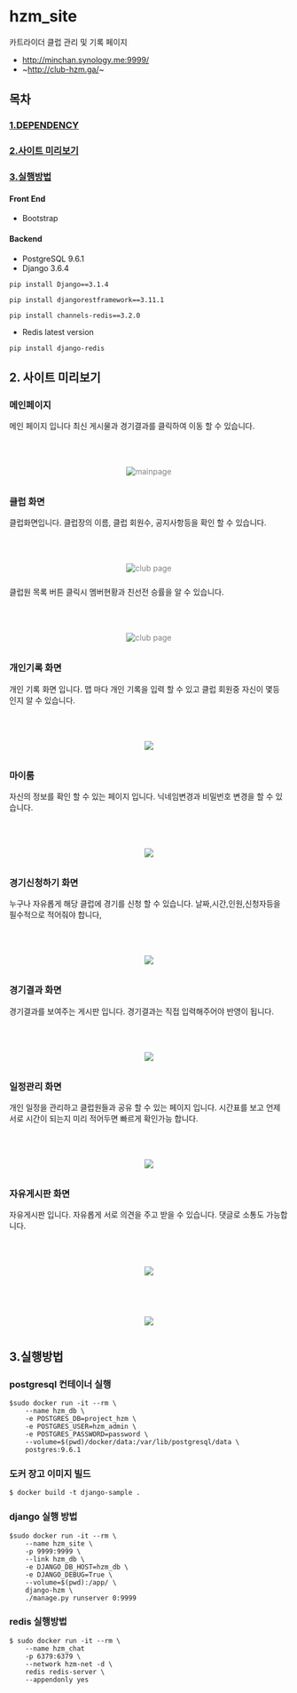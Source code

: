 # hzm_site
카트라이더 클럽 관리 및 기록 페이지
+ http://minchan.synology.me:9999/
+ ~http://club-hzm.ga/~

## 목차

### [1.DEPENDENCY](#dependency)
### [2.사이트 미리보기](#사이트-미리보기)
### [3.실행방법](#실행방법)

#### Front End
 + Bootstrap

#### Backend
 + PostgreSQL 9.6.1
 + Django 3.6.4
 ```
pip install Django==3.1.4
 ```
 ```
pip install djangorestframework==3.11.1
 ```
```
pip install channels-redis==3.2.0
```
 + Redis latest version
```
pip install django-redis
```

## 2. 사이트 미리보기
### 메인페이지
메인 페이지 입니다 최신 게시물과 경기결과를 클릭하여 이동 할 수 있습니다.
<p align="center" style="color:gray">
  <img style="margin:50px 0 10px 0; width:50% height:50%" src="https://user-images.githubusercontent.com/38625842/109582315-48d5e480-7b41-11eb-8766-5b76bf012ff8.png" alt="mainpage" />
</p> 


### 클럽 화면
클럽화면입니다. 
클럽장의 이름, 클럽 회원수, 공지사항등을 확인 할 수 있습니다.
<p align="center" style="color:gray">
  <img style="margin:50px 0 10px 0" src="https://user-images.githubusercontent.com/38625842/109582460-8f2b4380-7b41-11eb-9fdc-202a09534f69.png" alt="club page" />
</p> 

클럽원 목록 버튼 클릭시 멤버현황과 친선전 승률을 알 수 있습니다.
<p align="center" style="color:gray">
  <img style="margin:50px 0 10px 0" src="https://user-images.githubusercontent.com/38625842/109585721-5f7f3a00-7b47-11eb-9d4e-b4699ee485e0.png" alt="club page" />
</p> 




### 개인기록 화면
개인 기록 화면 입니다.
맵 마다 개인 기록을 입력 할 수 있고 클럽 회원중 자신이 몇등 인지 알 수 있습니다.
<p align="center" style="color:gray">
  <img style="margin:50px 0 10px 0" src="https://user-images.githubusercontent.com/38625842/109582580-beda4b80-7b41-11eb-8fbe-8e98d954b15a.png"/>
</p>

### 마이룸
자신의 정보를 확인 할 수 있는 페이지 입니다.
닉네임변경과 비밀번호 변경을 할 수 있습니다.
<p align="center" style="color:gray">
  <img style="margin:50px 0 10px 0" src="https://user-images.githubusercontent.com/38625842/109583042-9868e000-7b42-11eb-8f4f-ca99a790a60f.png"/>
</p>

### 경기신청하기 화면
누구나 자유롭게 해당 클럽에 경기를 신청 할 수 있습니다.
날짜,시간,인원,신청자등을 필수적으로 적어줘야 합니다,
<p align="center" style="color:gray">
  <img style="margin:50px 0 10px 0" src="https://user-images.githubusercontent.com/38625842/109583171-cf3ef600-7b42-11eb-89a6-4dc4f9542e3f.png"/>
</p>



### 경기결과 화면
경기결과를 보여주는 게시판 입니다.
경기결과는 직접 입력해주어야 반영이 됩니다.
<p align="center" style="color:gray">
  <img style="margin:50px 0 10px 0" src="https://user-images.githubusercontent.com/38625842/109583215-e251c600-7b42-11eb-8a76-e7c237e666e5.png"/>
</p>


### 일정관리 화면
개인 일정을 관리하고 클럽원들과 공유 할 수 있는 페이지 입니다.
시간표를 보고 언제 서로 시간이 되는지 미리 적어두면 빠르게 확인가능 합니다.
<p align="center" style="color:gray">
  <img style="margin:50px 0 10px 0" src="https://user-images.githubusercontent.com/38625842/109583534-6441ef00-7b43-11eb-9d5f-1d4ca1f7c0df.png"/>
</p>


### 자유게시판 화면
자유게시판 입니다.
자유롭게 서로 의견을 주고 받을 수 있습니다. 댓글로 소통도 가능합니다.
<p align="center" style="color:gray">
  <img style="margin:50px 0 10px 0" src="hhttps://user-images.githubusercontent.com/38625842/109583624-8471ae00-7b43-11eb-984f-6a3ff779cdb3.png"/>
</p>
<p align="center" style="color:gray">
  <img style="margin:50px 0 10px 0" src="https://user-images.githubusercontent.com/38625842/109583672-9b180500-7b43-11eb-81f0-3f7a6eaf5ded.png"/>
</p>



## 3.실행방법
### postgresql 컨테이너 실행
```
$sudo docker run -it --rm \
    --name hzm_db \
    -e POSTGRES_DB=project_hzm \
    -e POSTGRES_USER=hzm_admin \
    -e POSTGRES_PASSWORD=password \
    --volume=$(pwd)/docker/data:/var/lib/postgresql/data \
    postgres:9.6.1
 ```

### 도커 장고 이미지 빌드 
```
$ docker build -t django-sample .
```

### django 실행 방법 
```
$sudo docker run -it --rm \
    --name hzm_site \
    -p 9999:9999 \
    --link hzm_db \
    -e DJANGO_DB_HOST=hzm_db \
    -e DJANGO_DEBUG=True \
    --volume=$(pwd):/app/ \
    django-hzm \
    ./manage.py runserver 0:9999
```
### redis 실행방법
```
$ sudo docker run -it --rm \
    --name hzm_chat
    -p 6379:6379 \
    --network hzm-net -d \
    redis redis-server \
    --appendonly yes
```
